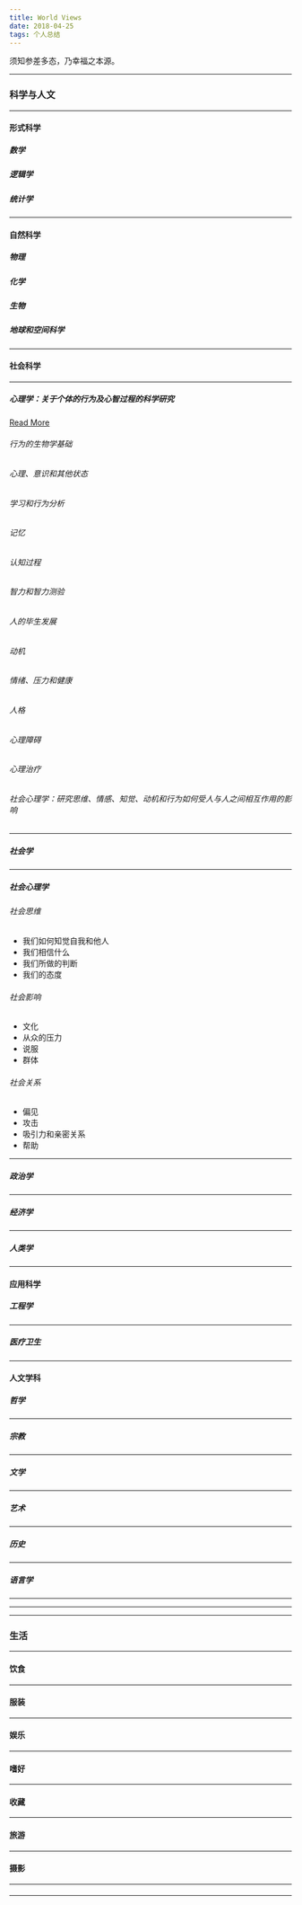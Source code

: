 ```yaml
---
title: World Views
date: 2018-04-25
tags: 个人总结
---
```


须知参差多态，乃幸福之本源。
 <!-- more -->

---

### 科学与人文

---

#### 形式科学
##### 数学
##### 逻辑学
##### 统计学

---

#### 自然科学
##### 物理
##### 化学
##### 生物
##### 地球和空间科学

---

#### 社会科学
---
##### 心理学：关于个体的行为及心智过程的科学研究
[Read More]()
###### 行为的生物学基础
###### 心理、意识和其他状态
###### 学习和行为分析
###### 记忆
###### 认知过程
###### 智力和智力测验
###### 人的毕生发展
###### 动机
###### 情绪、压力和健康
###### 人格
###### 心理障碍
###### 心理治疗
###### 社会心理学：研究思维、情感、知觉、动机和行为如何受人与人之间相互作用的影响
---
##### 社会学
---
##### 社会心理学
###### 社会思维
  * 我们如何知觉自我和他人
  * 我们相信什么
  * 我们所做的判断
  * 我们的态度
###### 社会影响
  * 文化
  * 从众的压力
  * 说服
  * 群体
###### 社会关系
  * 偏见
  * 攻击
  * 吸引力和亲密关系
  * 帮助
---
##### 政治学
---
##### 经济学
---
##### 人类学

---

#### 应用科学

##### 工程学
---
##### 医疗卫生

---

#### 人文学科

##### 哲学
---
##### 宗教
---
##### 文学
---
##### 艺术


---
##### 历史
---
##### 语言学
---

---
---

### 生活

---

#### 饮食

---

#### 服装

---

#### 娱乐

---

#### 嗜好

---

#### 收藏

---

#### 旅游

---

#### 摄影

---

####

---
